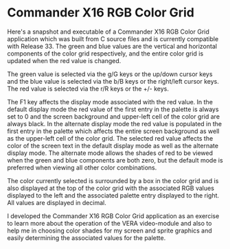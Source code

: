 # Commander X16 RGB Color Grid

Here's a snapshot and executable of a Commander X16 RGB Color Grid application which was built from C source files and is currently compatible with Release 33. The green and blue values are the vertical and horizontal components of the color grid respectively, and the entire color grid is updated when the red value is changed.

The green value is selected via the g/G keys or the up/down cursor keys and the blue value is selected via the b/B keys or the right/left cursor keys. The red value is selected via the r/R keys or the +/- keys.

The F1 key affects the display mode associated with the red value. In the default display mode the red value of the first entry in the palette is always set to 0 and the screen background and upper-left cell of the color grid are always black. In the alternate display mode the red value is populated in the first entry in the palette which affects the entire screen background as well as the upper-left cell of the color grid. The selected red value affects the color of the screen text in the default display mode as well as the alternate display mode. The alternate mode allows the shades of red to be viewed when the green and blue components are both zero, but the default mode is preferred when viewing all other color combinations.

The color currently selected is surrounded by a box in the color grid and is also displayed at the top of the color grid with the associated RGB values displayed to the left and the associated palette entry displayed to the right. All values are displayed in decimal.

I developed the Commander X16 RGB Color Grid application as an exercise to learn more about the operation of the VERA video-module and also to help me in choosing color shades for my screen and sprite graphics and easily determining the associated values for the palette.
